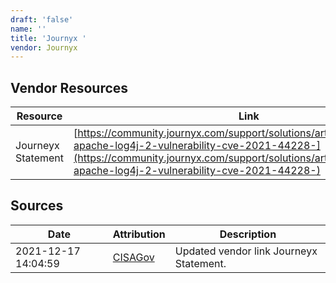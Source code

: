 ```yaml
---
draft: 'false'
name: ''
title: 'Journyx '
vendor: Journyx
---
```


## Vendor Resources
| Resource | Link |
| --- | --- |
| Journeyx Statement | [https://community.journyx.com/support/solutions/articles/9000209044-apache-log4j-2-vulnerability-cve-2021-44228-](https://community.journyx.com/support/solutions/articles/9000209044-apache-log4j-2-vulnerability-cve-2021-44228-) |



## Sources
| Date | Attribution | Description |
| --- | --- | --- |
| 2021-12-17 14:04:59 | [CISAGov](https://raw.githubusercontent.com/cisagov/log4j-affected-db/develop/README.md) | Updated vendor link Journeyx Statement.  |
